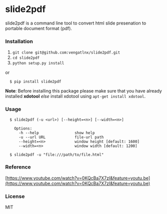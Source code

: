 # slide2pdf

slide2pdf is a command line tool to convert html slide presenation to portable 
document format (pdf).

### Installation

1. `git clone git@github.com:vengatlnx/slide2pdf.git`
2. `cd slide2pdf`
3. `python setup.py install`

or

```
  $ pip install slide2pdf
```

**Note**: Before installing this package please make sure that you have already 
installed **xdotool** _else_ install xdotool using `apt-get install xdotool`.

### Usage

```
  $ slide2pdf (-u <url>) [--height=<n>] [--width=<n>]

    Options:
      -h --help                show help
      -u --url URL             file-url path
      --height=<n>             window height [default: 1600]
      --width=<n>              window width [default: 1200]

  $ slide2pdf -u "file:///path/to/file.html"
```

### Reference
[https://www.youtube.com/watch?v=0KQcBa7X7zI&feature=youtu.be](https://www.youtube.com/watch?v=0KQcBa7X7zI&feature=youtu.be)

### License
MIT